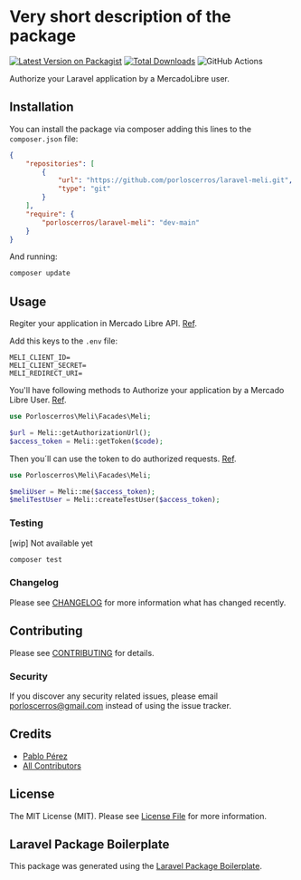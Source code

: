 # Very short description of the package

[![Latest Version on Packagist](https://img.shields.io/packagist/v/porloscerros/laravel-meli.svg?style=flat-square)](https://packagist.org/packages/porloscerros/laravel-meli)
[![Total Downloads](https://img.shields.io/packagist/dt/porloscerros/laravel-meli.svg?style=flat-square)](https://packagist.org/packages/porloscerros/laravel-meli)
![GitHub Actions](https://github.com/porloscerros/laravel-meli/actions/workflows/main.yml/badge.svg)

Authorize your Laravel application by a MercadoLibre user. 

## Installation

You can install the package via composer adding this lines to the `composer.json` file:

```json
{
    "repositories": [
        {
            "url": "https://github.com/porloscerros/laravel-meli.git",
            "type": "git"
        }
    ],
    "require": {
        "porloscerros/laravel-meli": "dev-main"
    }
}
```
And running:
```bash
composer update
```

## Usage

Regiter your application in Mercado Libre API. [Ref](https://developers.mercadolibre.com.ar/es_ar/registra-tu-aplicacion).

Add this keys to the `.env` file:
```dotenv
MELI_CLIENT_ID=
MELI_CLIENT_SECRET=
MELI_REDIRECT_URI=
```

You'll have following methods to Authorize your application by a Mercado Libre User. [Ref](https://developers.mercadolibre.com.ar/es_ar/autenticacion-y-autorizacion#Autenticaci%C3%B3n).
```php
use Porloscerros\Meli\Facades\Meli;

$url = Meli::getAuthorizationUrl();
$access_token = Meli::getToken($code);
```
Then you´ll can use the token to do authorized requests. [Ref](https://developers.mercadolibre.com.ar/es_ar/autenticacion-y-autorizacion#Enviar-access-token-por-header).
```php
use Porloscerros\Meli\Facades\Meli;

$meliUser = Meli::me($access_token);
$meliTestUser = Meli::createTestUser($access_token);
```


### Testing

[wip] Not available yet
```bash
composer test
```

### Changelog

Please see [CHANGELOG](CHANGELOG.md) for more information what has changed recently.

## Contributing

Please see [CONTRIBUTING](CONTRIBUTING.md) for details.

### Security

If you discover any security related issues, please email porloscerros@gmail.com instead of using the issue tracker.

## Credits

-   [Pablo Pérez](https://github.com/porloscerros)
-   [All Contributors](../../contributors)

## License

The MIT License (MIT). Please see [License File](LICENSE.md) for more information.

## Laravel Package Boilerplate

This package was generated using the [Laravel Package Boilerplate](https://laravelpackageboilerplate.com).
